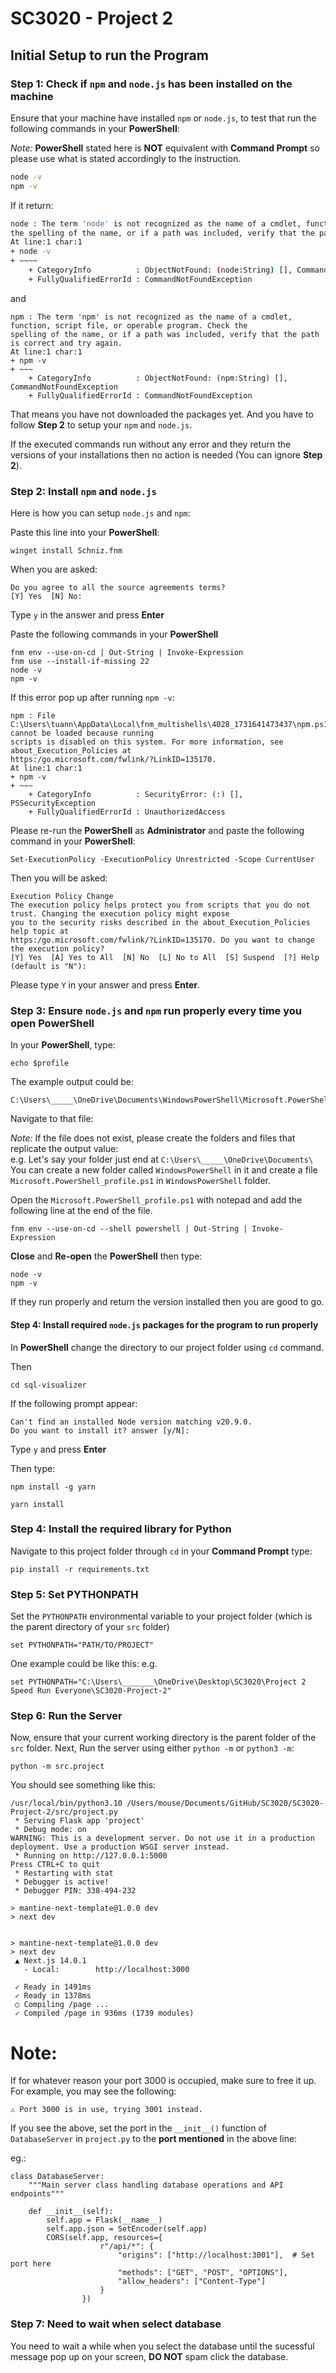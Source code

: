 # SC3020 - Project 2

## Initial Setup to run the Program

### Step 1: Check if `npm` and `node.js` has been installed on the machine
Ensure that your machine have installed `npm` or `node.js`, to test that run the following commands in your **PowerShell**:

*Note:* **PowerShell** stated here is **NOT** equivalent with **Command Prompt** so please use what is stated accordingly to the instruction.

```bash
node -v
npm -v
```

If it return:
```bash
node : The term 'node' is not recognized as the name of a cmdlet, function, script file, or operable program. Check
the spelling of the name, or if a path was included, verify that the path is correct and try again.
At line:1 char:1
+ node -v
+ ~~~~
    + CategoryInfo          : ObjectNotFound: (node:String) [], CommandNotFoundException
    + FullyQualifiedErrorId : CommandNotFoundException
```
and 
```
npm : The term 'npm' is not recognized as the name of a cmdlet, function, script file, or operable program. Check the
spelling of the name, or if a path was included, verify that the path is correct and try again.
At line:1 char:1
+ npm -v
+ ~~~
    + CategoryInfo          : ObjectNotFound: (npm:String) [], CommandNotFoundException
    + FullyQualifiedErrorId : CommandNotFoundException
```

That means you have not downloaded the packages yet. And you have to follow **Step 2** to setup your `npm` and `node.js`.

If the executed commands run without any error and they return the versions of your installations then no action is needed (You can ignore **Step 2**).


### Step 2: Install `npm` and `node.js`
Here is how you can setup `node.js` and `npm`:

Paste this line into your **PowerShell**:
```
winget install Schniz.fnm
```

When you are asked:
```
Do you agree to all the source agreements terms?
[Y] Yes  [N] No:
```

Type `y` in the answer and press **Enter**

Paste the following commands in your **PowerShell**
```
fnm env --use-on-cd | Out-String | Invoke-Expression
fnm use --install-if-missing 22
node -v 
npm -v 
```

If this error pop up after running `npm -v`:

```
npm : File C:\Users\tuann\AppData\Local\fnm_multishells\4028_1731641473437\npm.ps1 cannot be loaded because running
scripts is disabled on this system. For more information, see about_Execution_Policies at
https:/go.microsoft.com/fwlink/?LinkID=135170.
At line:1 char:1
+ npm -v
+ ~~~
    + CategoryInfo          : SecurityError: (:) [], PSSecurityException
    + FullyQualifiedErrorId : UnauthorizedAccess
```

Please re-run the **PowerShell** as **Administrator** and paste the following command in your **PowerShell**:

```
Set-ExecutionPolicy -ExecutionPolicy Unrestricted -Scope CurrentUser
```

Then you will be asked:
```
Execution Policy Change
The execution policy helps protect you from scripts that you do not trust. Changing the execution policy might expose
you to the security risks described in the about_Execution_Policies help topic at
https:/go.microsoft.com/fwlink/?LinkID=135170. Do you want to change the execution policy?
[Y] Yes  [A] Yes to All  [N] No  [L] No to All  [S] Suspend  [?] Help (default is "N"):
```

Please type `Y` in your answer and press **Enter**.


### Step 3: Ensure `node.js` and `npm` run properly every time you open PowerShell

In your **PowerShell**, type:
```
echo $profile
```

The example output could be:
```
C:\Users\_____\OneDrive\Documents\WindowsPowerShell\Microsoft.PowerShell_profile.ps1
```

Navigate to that file:

*Note:* If the file does not exist, please create the folders and files that replicate the output value:<br>
e.g. Let's say your folder just end at `C:\Users\_____\OneDrive\Documents\`<br>
You can create a new folder called `WindowsPowerShell` in it and create a file `Microsoft.PowerShell_profile.ps1` in `WindowsPowerShell` folder.

Open the `Microsoft.PowerShell_profile.ps1` with notepad and add the following line at the end of the file.
```
fnm env --use-on-cd --shell powershell | Out-String | Invoke-Expression
```

**Close** and **Re-open** the **PowerShell** then type:
```
node -v
npm -v
```

If they run properly and return the version installed then you are good to go.

#### Step 4: Install required `node.js` packages for the program to run properly

In **PowerShell** change the directory to our project folder using `cd` command.

Then
```
cd sql-visualizer
```

If the following prompt appear:
```
Can't find an installed Node version matching v20.9.0.
Do you want to install it? answer [y/N]:
```

Type `y` and press **Enter**

Then type:

```
npm install -g yarn
```

```
yarn install
```

### Step 4: Install the required library for Python

Navigate to this project folder through `cd` in your **Command Prompt** type:
```
pip install -r requirements.txt
```

### Step 5: Set PYTHONPATH

Set the `PYTHONPATH` environmental variable to your project folder (which is the parent directory of your `src` folder)
```
set PYTHONPATH="PATH/TO/PROJECT"
```
One example could be like this:
e.g.
```
set PYTHONPATH="C:\Users\_______\OneDrive\Desktop\SC3020\Project 2 Speed Run Everyone\SC3020-Project-2"
```

### Step 6: Run the Server

Now, ensure that your current working directory is the parent folder of the `src` folder. Next, Run the server using either `python -m` or `python3 -m`:
```
python -m src.project
```

You should see something like this:
```
/usr/local/bin/python3.10 /Users/mouse/Documents/GitHub/SC3020/SC3020-Project-2/src/project.py 
 * Serving Flask app 'project'
 * Debug mode: on
WARNING: This is a development server. Do not use it in a production deployment. Use a production WSGI server instead.
 * Running on http://127.0.0.1:5000
Press CTRL+C to quit
 * Restarting with stat
 * Debugger is active!
 * Debugger PIN: 338-494-232

> mantine-next-template@1.0.0 dev
> next dev


> mantine-next-template@1.0.0 dev
> next dev
 ▲ Next.js 14.0.1
   - Local:        http://localhost:3000

 ✓ Ready in 1491ms
 ✓ Ready in 1378ms
 ○ Compiling /page ...
 ✓ Compiled /page in 936ms (1739 modules)
```

# Note:
If for whatever reason your port 3000 is occupied, make sure to free it up. For example, you may see the following:
```
⚠ Port 3000 is in use, trying 3001 instead.
```

If you see the above, set the port in the `__init__()` function of `DatabaseServer` in `project.py` to the **port mentioned** in the above line:

eg.:
```
class DatabaseServer:
    """Main server class handling database operations and API endpoints"""

    def __init__(self):
        self.app = Flask(__name__)
        self.app.json = SetEncoder(self.app)
        CORS(self.app, resources={
                    r"/api/*": {
                        "origins": ["http://localhost:3001"],  # Set port here
                        "methods": ["GET", "POST", "OPTIONS"],
                        "allow_headers": ["Content-Type"]
                    }
                })
```

### Step 7: Need to wait when select database
You need to wait a while when you select the database until the sucessful message pop up on your screen, **DO NOT** spam click the database.








